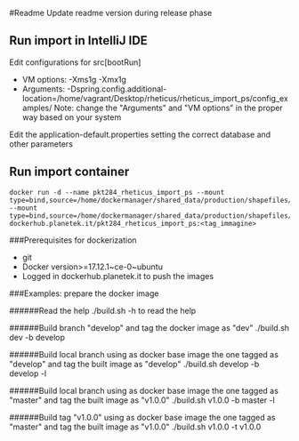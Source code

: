 #Readme
Update readme version during release phase

## Run import in IntelliJ IDE

Edit configurations for src[bootRun] 
- VM options: -Xms1g -Xmx1g
- Arguments: -Dspring.config.additional-location=/home/vagrant/Desktop/rheticus/rheticus_import_ps/config_examples/
Note: change the "Arguments" and "VM options" in the proper way based on your system

Edit the application-default.properties setting the correct database and other parameters

## Run import container
    docker run -d --name pkt284_rheticus_import_ps --mount type=bind,source=/home/dockermanager/shared_data/production/shapefiles/import_config/,target=/usr/local/rheticus_import_ps_config/,readonly --mount type=bind,source=/home/dockermanager/shared_data/production/shapefiles/,target=/home/shapefiles_uploader/,readonly dockerhub.planetek.it/pkt284_rheticus_import_ps:<tag_immagine>

###Prerequisites for dockerization
* git
* Docker version>=17.12.1~ce-0~ubuntu
* Logged in dockerhub.planetek.it to push the images

###Examples: prepare the docker image

######Read the help
    ./build.sh -h to read the help

######Build branch "develop" and tag the docker image as "dev"
    ./build.sh dev -b develop

######Build local branch using as docker base image the one tagged as "develop" and tag the built image as "develop"
    ./build.sh develop -b develop -l

######Build local branch using as docker base image the one tagged as "master" and tag the built image as "v1.0.0"
    ./build.sh v1.0.0 -b master -l

######Build tag "v1.0.0" using as docker base image the one tagged as "master" and tag the built image as "v1.0.0"
    ./build.sh v1.0.0 -t v1.0.0
